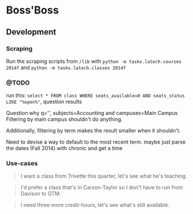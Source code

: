 # Boss'Boss



## Development

### Scraping
Run the scraping scripts from `/lib` with `python -m tasks.latech.courses 2014f` and `python -m tasks.latech.classes 2014f`


### @TODO

run this: `select * FROM class WHERE seats_available=0 AND seats_status LIKE "%open%"`, question results

Question why q='', subjects=Accounting and campuses=Main Campus
Filtering by main campus shouldn't do anything.

Additionally, filtering by term makes the result smaller when it shouldn't.

Need to devise a way to default to the most recent term. maybe just parse the dates (Fall 2014) with chronic and get a time


### Use-cases

> I want a class from Trivette this quarter, let's see what he's teaching.

> I'd prefer a class that's in Carson-Taylor so I don't have to run from Davison to GTM.

> I need three more credit-hours, let's see what's still available.